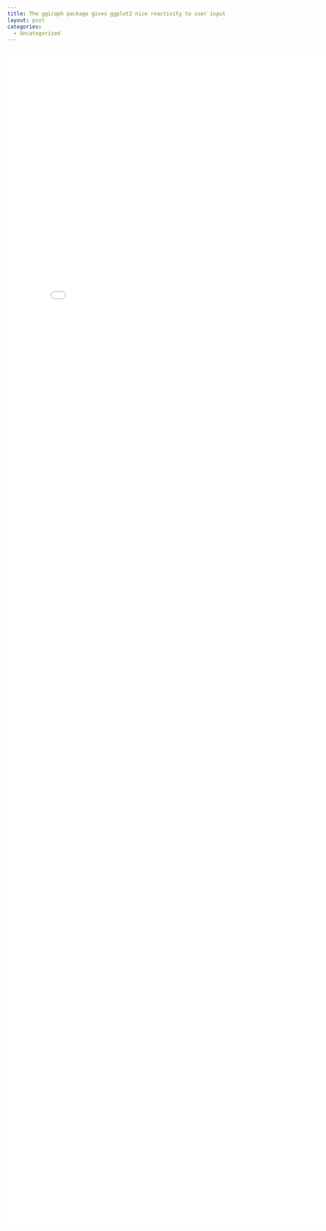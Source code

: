 ```yaml
---
title: The ggiraph package gives ggplot2 nice reactivity to user input
layout: post
categories:
  - Uncategorized
---
```


<iframe width="800" height= "2700" frameborder="0" scrolling="no" src="/public/html/Blog-20-10-2016/2016-10-20-ggiraph-example.html"></iframe>

